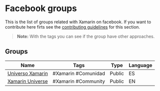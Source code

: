 # Facebook groups

This is the list of groups related with Xamarin on facebook. If you want to contribute here firts see the [contributing guidelines](contributing-guidelines.md) for this section.

> **Note:** With the tags you can see if the group have other approaches.

## Groups

Name | Tags | Type | Language
------------ | ------- | ------- | -------
[Universo Xamarin](https://www.facebook.com/groups/504716559967164/) | #Xamarin #Comunidad  | Public| ES
[Xamarin Universe](https://www.facebook.com/groups/182880438998247/) | #Xamarin #Community | Public| EN
